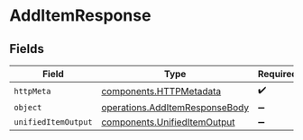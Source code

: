# AddItemResponse


## Fields

| Field                                                                            | Type                                                                             | Required                                                                         | Description                                                                      |
| -------------------------------------------------------------------------------- | -------------------------------------------------------------------------------- | -------------------------------------------------------------------------------- | -------------------------------------------------------------------------------- |
| `httpMeta`                                                                       | [components.HTTPMetadata](../../models/components/httpmetadata.md)               | :heavy_check_mark:                                                               | N/A                                                                              |
| `object`                                                                         | [operations.AddItemResponseBody](../../models/operations/additemresponsebody.md) | :heavy_minus_sign:                                                               | N/A                                                                              |
| `unifiedItemOutput`                                                              | [components.UnifiedItemOutput](../../models/components/unifieditemoutput.md)     | :heavy_minus_sign:                                                               | N/A                                                                              |